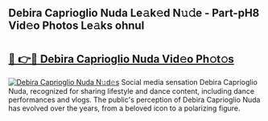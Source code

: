 ## Debira Caprioglio Nuda Le𝚊k𝚎d N𝚞𝚍e - Part-pH8 Vid𝚎o Photos Le𝚊ks ohnul

# <h2><a href="http://fbclgv.evod.top/?m=Debira+Caprioglio+Nuda">🔗 👉🔴 Debira Caprioglio Nuda Vid𝚎o Ph𝚘t𝚘s</a></h2>

[![Debira Caprioglio Nuda N𝚞d𝚎s](https://i.imgur.com/8V9OHl7.gif)](http://fbclgv.evod.top/?m=Debira+Caprioglio+Nuda)
Social media sensation Debira Caprioglio Nuda, recognized for sharing lifestyle and dance content, including dance performances and vlogs. The public's perception of Debira Caprioglio Nuda has evolved over the years, from a beloved icon to a polarizing figure. 
